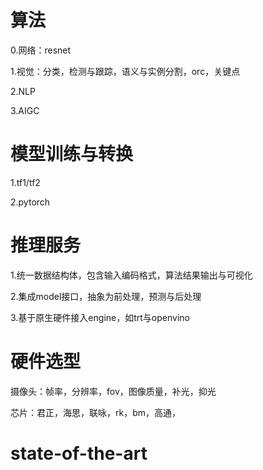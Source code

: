 # 算法

0.网络：resnet

1.视觉：分类，检测与跟踪，语义与实例分割，orc，关键点

2.NLP

3.AIGC

# 模型训练与转换

1.tf1/tf2

2.pytorch

# 推理服务

1.统一数据结构体，包含输入编码格式，算法结果输出与可视化

2.集成model接口，抽象为前处理，预测与后处理

3.基于原生硬件接入engine，如trt与openvino

# 硬件选型

摄像头：帧率，分辨率，fov，图像质量，补光，抑光

芯片：君正，海思，联咏，rk，bm，高通，

# state-of-the-art
